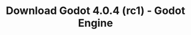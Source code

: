---
# Generated by /tools/generators/src/download_archive_generator !!! do not edit by hand !!!
title: 'Download Godot 4.0.4 (rc1) - Godot Engine'
type: 'download/archive'
name: '4.0.4'
flavor: 'rc1'
release_date: '2023-07-21T03:00:00-00:00'
release_notes: 'article/release-candidate-godot-4-0-4-rc-1/'
primaryPlatforms:
  - 'android.apk'
  - 'linux.64'
  - 'macos.universal'
  - 'windows.64'
  - 'web'
  - 'templates'
links:
  android.apk:
    name: 'android.apk'
    title: 'Android'
    caption: 'Universal APK (ARM64 + ARMv7 + x86_64 + x86)'
    tags:
      - 'APK download'
      - 'ARM64/v7'
      - 'x86 (64 & 32 bit)'
    hosts:
      github_builds:
        regular: 'https://github.com/godotengine/godot-builds/releases/download/4.0.4-rc1/Godot_v4.0.4-rc1_android_editor.apk'
        mono: '#'
      github:
        regular: 'https://github.com/godotengine/godot/releases/download/4.0.4-rc1/Godot_v4.0.4-rc1_android_editor.apk'
        mono: '#'
  linux.64:
    name: 'linux.64'
    title: 'Linux'
    caption: 'Standard (x86_64)'
    tags:
      - '64 bit'
    hosts:
      github_builds:
        regular: 'https://github.com/godotengine/godot-builds/releases/download/4.0.4-rc1/Godot_v4.0.4-rc1_linux.x86_64.zip'
        mono: 'https://github.com/godotengine/godot-builds/releases/download/4.0.4-rc1/Godot_v4.0.4-rc1_mono_linux_x86_64.zip'
      github:
        regular: 'https://github.com/godotengine/godot/releases/download/4.0.4-rc1/Godot_v4.0.4-rc1_linux.x86_64.zip'
        mono: 'https://github.com/godotengine/godot/releases/download/4.0.4-rc1/Godot_v4.0.4-rc1_mono_linux_x86_64.zip'
  macos.universal:
    name: 'macos.universal'
    title: 'macOS'
    caption: 'Universal (x86_64 + Apple Silicon)'
    tags:
      - 'Intel/Apple Silicon'
      - '64 bit'
    hosts:
      github_builds:
        regular: 'https://github.com/godotengine/godot-builds/releases/download/4.0.4-rc1/Godot_v4.0.4-rc1_macos.universal.zip'
        mono: 'https://github.com/godotengine/godot-builds/releases/download/4.0.4-rc1/Godot_v4.0.4-rc1_mono_macos.universal.zip'
      github:
        regular: 'https://github.com/godotengine/godot/releases/download/4.0.4-rc1/Godot_v4.0.4-rc1_macos.universal.zip'
        mono: 'https://github.com/godotengine/godot/releases/download/4.0.4-rc1/Godot_v4.0.4-rc1_mono_macos.universal.zip'
  windows.64:
    name: 'windows.64'
    title: 'Windows'
    caption: 'Standard (x86_64)'
    tags:
      - '64 bit'
    hosts:
      github_builds:
        regular: 'https://github.com/godotengine/godot-builds/releases/download/4.0.4-rc1/Godot_v4.0.4-rc1_win64.exe.zip'
        mono: 'https://github.com/godotengine/godot-builds/releases/download/4.0.4-rc1/Godot_v4.0.4-rc1_mono_win64.zip'
      github:
        regular: 'https://github.com/godotengine/godot/releases/download/4.0.4-rc1/Godot_v4.0.4-rc1_win64.exe.zip'
        mono: 'https://github.com/godotengine/godot/releases/download/4.0.4-rc1/Godot_v4.0.4-rc1_mono_win64.zip'
  web:
    name: 'web'
    title: 'Web editor'
    caption: ''
    tags:
      - 'Self-hosted'
      - 'Cross-platform'
    hosts:
      github_builds:
        regular: 'https://github.com/godotengine/godot-builds/releases/download/4.0.4-rc1/Godot_v4.0.4-rc1_web_editor.zip'
        mono: '#'
      github:
        regular: 'https://github.com/godotengine/godot/releases/download/4.0.4-rc1/Godot_v4.0.4-rc1_web_editor.zip'
        mono: '#'
  linux.arm64:
    name: 'linux.arm64'
    title: 'Linux'
    caption: 'Standard (ARM64)'
    tags:
      - 'ARM64'
      - '64 bit'
    hosts:
      github_builds:
        regular: 'https://github.com/godotengine/godot-builds/releases/download/4.0.4-rc1/Godot_v4.0.4-rc1_linux.arm64.zip'
        mono: 'https://github.com/godotengine/godot-builds/releases/download/4.0.4-rc1/Godot_v4.0.4-rc1_mono_linux_arm64.zip'
      github:
        regular: 'https://github.com/godotengine/godot/releases/download/4.0.4-rc1/Godot_v4.0.4-rc1_linux.arm64.zip'
        mono: 'https://github.com/godotengine/godot/releases/download/4.0.4-rc1/Godot_v4.0.4-rc1_mono_linux_arm64.zip'
  linux.32:
    name: 'linux.32'
    title: 'Linux'
    caption: 'Standard (x86)'
    tags:
      - '32 bit'
    hosts:
      github_builds:
        regular: 'https://github.com/godotengine/godot-builds/releases/download/4.0.4-rc1/Godot_v4.0.4-rc1_linux.x86_32.zip'
        mono: 'https://github.com/godotengine/godot-builds/releases/download/4.0.4-rc1/Godot_v4.0.4-rc1_mono_linux_x86_32.zip'
      github:
        regular: 'https://github.com/godotengine/godot/releases/download/4.0.4-rc1/Godot_v4.0.4-rc1_linux.x86_32.zip'
        mono: 'https://github.com/godotengine/godot/releases/download/4.0.4-rc1/Godot_v4.0.4-rc1_mono_linux_x86_32.zip'
  linux.arm32:
    name: 'linux.arm32'
    title: 'Linux'
    caption: 'Standard (ARM32)'
    tags:
      - 'ARM32'
      - '32 bit'
    hosts:
      github_builds:
        regular: 'https://github.com/godotengine/godot-builds/releases/download/4.0.4-rc1/Godot_v4.0.4-rc1_linux.arm32.zip'
        mono: 'https://github.com/godotengine/godot-builds/releases/download/4.0.4-rc1/Godot_v4.0.4-rc1_mono_linux_arm32.zip'
      github:
        regular: 'https://github.com/godotengine/godot/releases/download/4.0.4-rc1/Godot_v4.0.4-rc1_linux.arm32.zip'
        mono: 'https://github.com/godotengine/godot/releases/download/4.0.4-rc1/Godot_v4.0.4-rc1_mono_linux_arm32.zip'
  windows.32:
    name: 'windows.32'
    title: 'Windows'
    caption: 'Standard (x86)'
    tags:
      - '32 bit'
    hosts:
      github_builds:
        regular: 'https://github.com/godotengine/godot-builds/releases/download/4.0.4-rc1/Godot_v4.0.4-rc1_win32.exe.zip'
        mono: 'https://github.com/godotengine/godot-builds/releases/download/4.0.4-rc1/Godot_v4.0.4-rc1_mono_win32.zip'
      github:
        regular: 'https://github.com/godotengine/godot/releases/download/4.0.4-rc1/Godot_v4.0.4-rc1_win32.exe.zip'
        mono: 'https://github.com/godotengine/godot/releases/download/4.0.4-rc1/Godot_v4.0.4-rc1_mono_win32.zip'
  aar_library:
    name: 'aar_library'
    title: 'AAR library'
    caption: ''
    tags:
      - 'Android plugins'
      - 'Java'
      - 'Kotlin'
    hosts:
      github_builds:
        regular: 'https://github.com/godotengine/godot-builds/releases/download/4.0.4-rc1/godot-lib.4.0.4.rc1.template_release.aar'
        mono: '#'
      github:
        regular: 'https://github.com/godotengine/godot/releases/download/4.0.4-rc1/godot-lib.4.0.4.rc1.template_release.aar'
        mono: '#'
  templates:
    name: 'templates'
    title: 'Export templates'
    caption: ''
    tags:
      - 'Used to export your games to all supported platforms'
    hosts:
      github_builds:
        regular: 'https://github.com/godotengine/godot-builds/releases/download/4.0.4-rc1/Godot_v4.0.4-rc1_export_templates.tpz'
        mono: 'https://github.com/godotengine/godot-builds/releases/download/4.0.4-rc1/Godot_v4.0.4-rc1_mono_export_templates.tpz'
      github:
        regular: 'https://github.com/godotengine/godot/releases/download/4.0.4-rc1/Godot_v4.0.4-rc1_export_templates.tpz'
        mono: 'https://github.com/godotengine/godot/releases/download/4.0.4-rc1/Godot_v4.0.4-rc1_mono_export_templates.tpz'
---